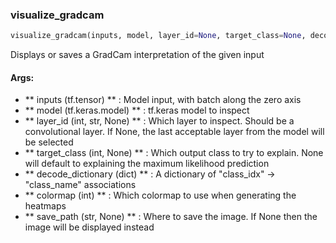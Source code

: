 

### visualize_gradcam
```python
visualize_gradcam(inputs, model, layer_id=None, target_class=None, decode_dictionary=None, colormap=14, save_path='.')
```
Displays or saves a GradCam interpretation of the given input

#### Args:

* ** inputs (tf.tensor) ** :  Model input, with batch along the zero axis
* ** model (tf.keras.model) ** :  tf.keras model to inspect
* ** layer_id (int, str, None) ** :  Which layer to inspect. Should be a convolutional layer. If None, the last                                     acceptable layer from the model will be selected
* ** target_class (int, None) ** :  Which output class to try to explain. None will default to explaining the maximum                                     likelihood prediction
* ** decode_dictionary (dict) ** :  A dictionary of "class_idx" -> "class_name" associations
* ** colormap (int) ** :  Which colormap to use when generating the heatmaps
* ** save_path (str, None) ** :  Where to save the image. If None then the image will be displayed instead